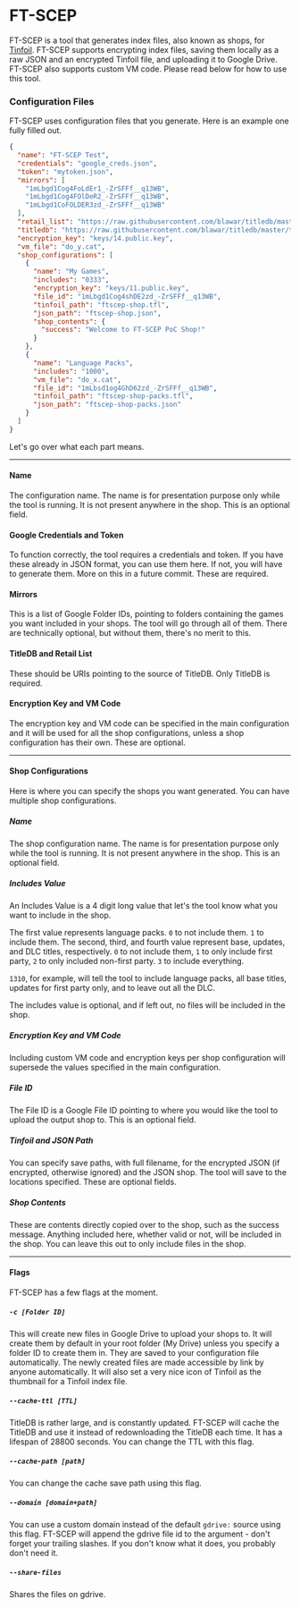 # FT-SCEP

FT-SCEP is a tool that generates index files, also known as shops, for [Tinfoil](https://tinfoil.io/Download#download). FT-SCEP supports encrypting index files, saving them locally as a raw JSON and an encrypted Tinfoil file, and uploading it to Google Drive. FT-SCEP also supports custom VM code. Please read below for how to use this tool.

### Configuration Files

FT-SCEP uses configuration files that you generate. Here is an example one fully filled out.

```json
{
  "name": "FT-SCEP Test",
  "credentials": "google_creds.json",
  "token": "mytoken.json",
  "mirrors": [
    "1mLbgd1Cog4FoLdEr1_-ZrSFFf__q13WB",
    "1mLbgd1Cog4FOlDeR2_-ZrSFFf__q13WB",
    "1mLbgd1CoFOLDER3zd_-ZrSFFf__q13WB"
  ],
  "retail_list": "https://raw.githubusercontent.com/blawar/titledb/master/retailOnly.txt",
  "titledb": "https://raw.githubusercontent.com/blawar/titledb/master/titles.US.en.json",
  "encryption_key": "keys/14.public.key",
  "vm_file": "do_y.cat",
  "shop_configurations": [ 
    {
      "name": "My Games",
      "includes": "0333",
      "encryption_key": "keys/11.public.key",
      "file_id": "1mLbgd1Cog4shDE2zd_-ZrSFFf__q13WB",
      "tinfoil_path": "ftscep-shop.tfl",
      "json_path": "ftscep-shop.json",
      "shop_contents": {
        "success": "Welcome to FT-SCEP PoC Shop!"
      }
    },
    {
      "name": "Language Packs",
      "includes": "1000",
      "vm_file": "do_x.cat",
      "file_id": "1mLbsd1og4GhD62zd_-ZrSFFf__q13WB",
      "tinfoil_path": "ftscep-shop-packs.tfl",
      "json_path": "ftscep-shop-packs.json"
    }
  ]
}
```

Let's go over what each part means.

---

#### Name

The configuration name. The name is for presentation purpose only while the tool is running. It is not present anywhere in the shop. This is an optional field.

#### Google Credentials and Token

To function correctly, the tool requires a credentials and token. If you have these already in JSON format, you can use them here. If not, you will have to generate them. More on this in a future commit. These are required.

#### Mirrors

This is a list of Google Folder IDs, pointing to folders containing the games you want included in your shops. The tool will go through all of them. There are technically optional, but without them, there's no merit to this.

#### TitleDB and Retail List

These should be URIs pointing to the source of TitleDB. Only TitleDB is required.

#### Encryption Key and VM Code

The encryption key and VM code can be specified in the main configuration and it will be used for all the shop configurations, unless a shop configuration has their own. These are optional.

---

#### Shop Configurations

Here is where you can specify the shops you want generated. You can have multiple shop configurations.

##### Name

The shop configuration name. The name is for presentation purpose only while the tool is running. It is not present anywhere in the shop. This is an optional field.

##### Includes Value

An Includes Value is a 4 digit long value that let's the tool know what you want to include in the shop.

The first value represents language packs. `0` to not include them. `1` to include them.
The second, third, and fourth value represent base, updates, and DLC titles, respectively. `0` to not include them, `1` to only include first party, `2` to only included non-first party. `3` to include everything.

`1310`, for example, will tell the tool to include language packs, all base titles, updates for first party only, and to leave out all the DLC.

The includes value is optional, and if left out, no files will be included in the shop.

##### Encryption Key and VM Code

Including custom VM code and encryption keys per shop configuration will supersede the values specified in the main configuration.

##### File ID

The File ID is a Google File ID pointing to where you would like the tool to upload the output shop to. This is an optional field.

##### Tinfoil and JSON Path

You can specify save paths, with full filename, for the encrypted JSON (if encrypted, otherwise ignored) and the JSON shop. The tool will save to the locations specified. These are optional fields.

##### Shop Contents

These are contents directly copied over to the shop, such as the success message. Anything included here, whether valid or not, will be included in the shop. You can leave this out to only include files in the shop.

---

#### Flags

FT-SCEP has a few flags at the moment.

##### `-c [Folder ID]`

This will create new files in Google Drive to upload your shops to. It will create them by default in your root folder (My Drive) unless you specify a folder ID to create them in. They are saved to your configuration file automatically. The newly created files are made accessible by link by anyone automatically. It will also set a very nice icon of Tinfoil as the thumbnail for a Tinfoil index file.

##### `--cache-ttl [TTL]`

TitleDB is rather large, and is constantly updated. FT-SCEP will cache the TitleDB and use it instead of redownloading the TitleDB each time. It has a lifespan of 28800 seconds. You can change the TTL with this flag.

##### `--cache-path [path]`

You can change the cache save path using this flag.

##### `--domain [domain+path]`

You can use a custom domain instead of the default `gdrive:` source using this flag. FT-SCEP will append the gdrive file id to the argument - don't forget your trailing slashes. If you don't know what it does, you probably don't need it.

##### `--share-files`

Shares the files on gdrive.
